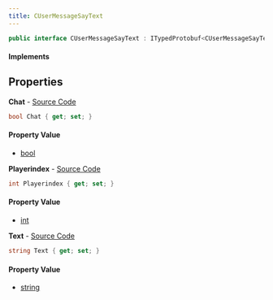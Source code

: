 ```yaml
---
title: CUserMessageSayText
---
```


```csharp
public interface CUserMessageSayText : ITypedProtobuf<CUserMessageSayText>, INativeHandle, INetMessage<CUserMessageSayText>, IDisposable
```

#### Implements

## Properties

**Chat** - [Source Code](https://github.com/swiftly-solution/swiftlys2/blob/main/managed/src/SwiftlyS2.Generated/Protobufs/Interfaces/CUserMessageSayText.cs#L24)

```csharp
bool Chat { get; set; }
```

#### Property Value

- [bool](https://learn.microsoft.com/dotnet/api/system.boolean)

**Playerindex** - [Source Code](https://github.com/swiftly-solution/swiftlys2/blob/main/managed/src/SwiftlyS2.Generated/Protobufs/Interfaces/CUserMessageSayText.cs#L18)

```csharp
int Playerindex { get; set; }
```

#### Property Value

- [int](https://learn.microsoft.com/dotnet/api/system.int32)

**Text** - [Source Code](https://github.com/swiftly-solution/swiftlys2/blob/main/managed/src/SwiftlyS2.Generated/Protobufs/Interfaces/CUserMessageSayText.cs#L21)

```csharp
string Text { get; set; }
```

#### Property Value

- [string](https://learn.microsoft.com/dotnet/api/system.string)


